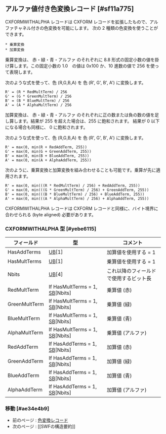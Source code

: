 ## アルファ値付き色変換レコード [#sf11a775]

CXFORMWITHALPHA レコードは CXFORM レコードを拡張したもので、アルファチャネル付きの色変換を可能にします。
次の 2 種類の色変換を使うことができます。

    * 乗算変換
    * 加算変換

乗算変換は、 赤・緑・青・アルファ のそれぞれに 8.8 形式の固定小数の値を掛け算します。この固定小数の 1.0　の値は 0x100 か、10 進数の値で 256 を使って表現します。

次のような式を使って、色 (R,G,B,A) を 色 (R', G', B', A') に変換します。

```
R' = (R * RedMultTerm) / 256
G' = (G * GreenMultTerm) / 256
B' = (B * BlueMultTerm) / 256
A' = (A * AlphaMultTerm) / 256
```


加算変換は、 赤・緑・青・アルファ のそれぞれに正の数または負の数の値を足し算します。結果が 255 を超えた場合は、255 に飽和されます。 結果が 0 以下になる場合も同様に、 0 に飽和されます。

次のような式を使って、色 (R,G,B,A) を 色 (R', G', B', A') に変換します。

```
R' = max(0, min(R + RedAddTerm, 255))
G' = max(0, min(G + GreenAddTerm, 255))
B' = max(0, min(B + BlueAddTerm, 255))
A' = max(0, min(A + AlphaAddTerm, 255))
```

次のように、乗算変換と加算変換を組み合わせることも可能です。乗算が先に適用されます。

```
R' = max(0, min(((R * RedMultTerm) / 256) + RedAddTerm, 255))
G' = max(0, min(((G * GreenMultTerm) / 256) + GreenAddTerm, 255))
B' = max(0, min(((B * BlueMultTerm) / 256) + BlueAddTerm, 255))
A' = max(0, min(((A * AlphaMultTerm) / 256) + AlphaAddTerm, 255))
```

CXFORMWITHALPHA レコードは CXFORM レコードと同様に、バイト境界に合わせられる (byte aligned) 必要があります。

### CXFORMWITHALPHA 型 [#yebe6115]

|フィールド|型|コメント|
| --- | --- | --- |
|HasAddTerms|[UB](基本的なデータ型_ビット値)[1]|加算値を使用する = 1|
|HasMultTerms|[UB](基本的なデータ型_ビット値)[1]|乗算値を使用する = 1|
|Nbits|[UB](基本的なデータ型_ビット値)[4]|これ以降のフィールドで使用するビット長|
|RedMultTerm|If HasMultTerms = 1, [SB](基本的なデータ型_ビット値)[Nbits]|乗算値 (赤)|
|GreenMultTerm|If HasMultTerms = 1, [SB](基本的なデータ型_ビット値)[Nbits]|乗算値 (緑)|
|BlueMultTerm|If HasMultTerms = 1, [SB](基本的なデータ型_ビット値)[Nbits]|乗算値 (青)|
|AlphaMultTerm|If HasMultTerms = 1, [SB](基本的なデータ型_ビット値)[Nbits]|乗算値 (アルファ)|
|RedAddTerm|If HasAddTerms = 1, [SB](基本的なデータ型_ビット値)[Nbits]|加算値 (赤)|
|GreenAddTerm|If HasAddTerms = 1, [SB](基本的なデータ型_ビット値)[Nbits]|加算値 (緑)|
|BlueAddTerm|If HasAddTerms = 1, [SB](基本的なデータ型_ビット値)[Nbits]|加算値 (青)|
|AlphaAddTerm|If HasAddTerms = 1, [SB](基本的なデータ型_ビット値)[Nbits]|加算値 (アルファ)|

### 移動 [#ae34e4b9]
* 前のページ : [色変換レコード](基本的なデータ型_色変換レコード)
* 次のページ : [[SWFの構造要約]]
